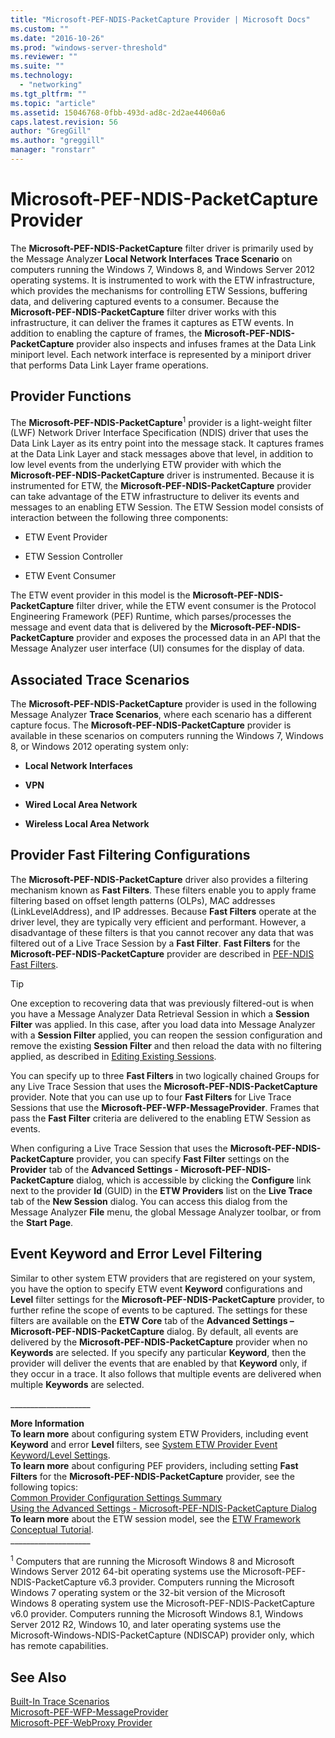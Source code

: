 ```yaml
---
title: "Microsoft-PEF-NDIS-PacketCapture Provider | Microsoft Docs"
ms.custom: ""
ms.date: "2016-10-26"
ms.prod: "windows-server-threshold"
ms.reviewer: ""
ms.suite: ""
ms.technology: 
  - "networking"
ms.tgt_pltfrm: ""
ms.topic: "article"
ms.assetid: 15046768-0fbb-493d-ad8c-2d2ae44060a6
caps.latest.revision: 56
author: "GregGill"
ms.author: "greggill"
manager: "ronstarr"
---
```

# Microsoft-PEF-NDIS-PacketCapture Provider
The **Microsoft-PEF-NDIS-PacketCapture** filter driver is primarily used by the Message Analyzer **Local Network Interfaces** **Trace Scenario** on computers running the Windows 7, Windows 8, and Windows Server 2012 operating systems. It is instrumented to work with the ETW infrastructure, which provides the mechanisms for controlling ETW Sessions, buffering data, and delivering captured events to a consumer. Because the **Microsoft-PEF-NDIS-PacketCapture** filter driver works with this infrastructure, it can deliver the frames it captures as ETW events. In addition to enabling the capture of frames, the **Microsoft-PEF-NDIS-PacketCapture** provider also inspects and infuses frames at the Data Link miniport level. Each network interface is represented by a miniport driver that performs Data Link Layer frame operations.  
  
## Provider Functions  
 The **Microsoft-PEF-NDIS-PacketCapture**<sup>1</sup> provider is a light-weight filter (LWF) Network Driver Interface Specification (NDIS) driver that uses the Data Link Layer as its entry point into the message stack. It captures frames at the Data Link Layer and stack messages above that level, in addition to low level events from the underlying ETW provider with which the **Microsoft-PEF-NDIS-PacketCapture** driver is instrumented. Because it is instrumented for ETW, the **Microsoft-PEF-NDIS-PacketCapture** provider can take advantage of the ETW infrastructure to deliver its events and messages to an enabling ETW Session. The ETW Session model consists of interaction between the following three components:  
  
-   ETW Event Provider  
  
-   ETW Session Controller  
  
-   ETW Event Consumer  
  
 The ETW event provider in this model is the **Microsoft-PEF-NDIS-PacketCapture** filter driver, while the ETW event consumer is the Protocol Engineering Framework (PEF) Runtime, which parses/processes the message and event data that is delivered by the  **Microsoft-PEF-NDIS- PacketCapture** provider and exposes the processed data in an API that the Message Analyzer user interface (UI) consumes for   the display of data.  
  
## Associated Trace Scenarios  
 The **Microsoft-PEF-NDIS-PacketCapture** provider is used in the following Message Analyzer **Trace Scenarios**, where each scenario has a different capture focus. The **Microsoft-PEF-NDIS-PacketCapture** provider is available in these scenarios on computers running the Windows 7, Windows 8, or Windows 2012 operating system only:  
  
-   **Local Network Interfaces**  
  
-   **VPN**  
  
-   **Wired Local Area Network**  
  
-   **Wireless Local Area Network**  
  
## Provider Fast Filtering Configurations  
 The **Microsoft-PEF-NDIS-PacketCapture** driver also provides a filtering mechanism known as **Fast Filters**. These filters enable you to apply frame filtering based on offset length patterns (OLPs), MAC addresses (LinkLevelAddress), and IP addresses. Because **Fast Filters** operate at the driver level, they are typically very efficient and performant. However, a disadvantage of these filters is that you cannot recover any data that was filtered out of a Live Trace Session by a **Fast Filter**. **Fast Filters** for the **Microsoft-PEF-NDIS-PacketCapture** provider are described in [PEF-NDIS Fast Filters](pef-ndis-fast-filters.md).  
  
> [!TIP]
>  One exception to recovering data that was previously filtered-out is when you have a Message Analyzer Data Retrieval Session in which a **Session Filter** was applied. In this case, after you load data into Message Analyzer with a **Session Filter** applied, you can reopen the session configuration and remove the existing **Session Filter** and then reload the data with no filtering applied,  as described in [Editing Existing Sessions](editing-existing-sessions.md).  
  
 You can specify up to three **Fast Filters** in two logically chained Groups for any Live Trace Session that uses the **Microsoft-PEF-NDIS-PacketCapture** provider. Note that you can use up to four **Fast Filters** for Live Trace Sessions that use the **Microsoft-PEF-WFP-MessageProvider**. Frames that pass the **Fast Filter** criteria are delivered to the enabling ETW Session as events.  
  
 When configuring a Live Trace Session that uses the **Microsoft-PEF-NDIS-PacketCapture** provider, you can specify **Fast Filter** settings on the **Provider** tab of the **Advanced Settings - Microsoft-PEF-NDIS-PacketCapture** dialog, which is accessible by clicking the **Configure** link next to the provider **Id** (GUID) in the **ETW Providers** list on the **Live Trace** tab of the **New Session** dialog. You can access this dialog from the Message Analyzer **File** menu, the global Message Analyzer toolbar, or from the **Start Page**.  
  
## Event Keyword and Error Level Filtering  
 Similar to other system ETW providers that are registered on your system, you have the option to specify ETW event **Keyword** configurations and **Level** filter settings for the **Microsoft-PEF-NDIS-PacketCapture** provider, to further refine the scope of events to be captured. The settings for these filters are available on the **ETW Core** tab of the **Advanced Settings – Microsoft-PEF-NDIS-PacketCapture** dialog. By default, all events are delivered by the **Microsoft-PEF-NDIS-PacketCapture** provider when no **Keywords** are selected. If you specify any particular **Keyword**, then the provider will deliver the events that are enabled by that **Keyword** only, if they occur in a trace. It also follows that multiple events are delivered when multiple **Keywords** are selected.  
  
 ___________________\_  
  
 **More Information**   
 **To learn more** about configuring system ETW Providers, including event **Keyword** and error **Level** filters, see [System ETW Provider Event Keyword/Level Settings](system-etw-provider-event-keyword-level-settings.md).  
**To learn more** about configuring PEF providers, including setting **Fast Filters** for the **Microsoft-PEF-NDIS-PacketCapture** provider, see the following topics:   
[Common Provider Configuration Settings  Summary](common-provider-configuration-settings-summary.md)  
[Using the Advanced Settings - Microsoft-PEF-NDIS-PacketCapture Dialog](using-the-advanced-settings-microsoft-pef-ndis-packetcapture-dialog.md)  
**To learn more** about the ETW session model, see the [ETW Framework Conceptual Tutorial](etw-framework-conceptual-tutorial.md).   
___________________\_  
  
 <sup>1</sup> Computers that are running the Microsoft Windows 8 and Microsoft Windows Server 2012 64-bit operating systems use the Microsoft-PEF-NDIS-PacketCapture v6.3 provider. Computers running the Microsoft Windows 7 operating system or the 32-bit version of the Microsoft Windows 8 operating system use the Microsoft-PEF-NDIS-PacketCapture v6.0 provider. Computers running the Microsoft Windows 8.1, Windows Server 2012 R2, Windows 10, and later operating systems use the Microsoft-Windows-NDIS-PacketCapture (NDISCAP) provider only, which has remote capabilities.  
  
## See Also  
 [Built-In Trace Scenarios](built-in-trace-scenarios.md)   
 [Microsoft-PEF-WFP-MessageProvider](microsoft-pef-wfp-messageprovider.md)   
 [Microsoft-PEF-WebProxy Provider](microsoft-pef-webproxy-provider.md)